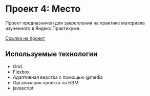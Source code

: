 # Проект 4: Место

Проект предназничен для закрепления на практике материала изученного в Яндекс.Практикуме.

[Ссылка на проект](https://pischita.github.io/mesto/index.html)

## Используемые технологии
* Grid
* Flexbox
* Адаптивная верстка с помощью @media
* Организация проекта по БЭМ
* javascript


